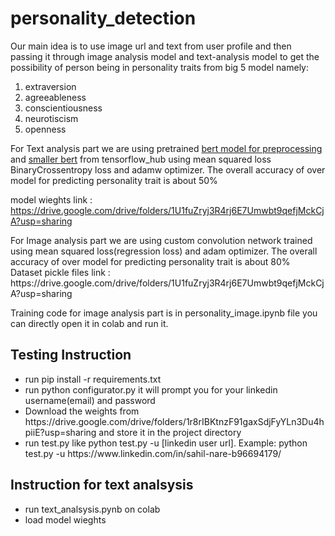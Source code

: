 # personality_detection
Our main idea is to use image url and text from user profile and then passing it through image analysis model and text-analysis model to get the possibility of person being in personality traits from big 5 model namely: <ol> <li>extraversion</li> <li>agreeableness </li> <li> conscientiousness </li> <li> neurotiscism </li> <li> openness </li> </ol>

<p> For Text analysis part we are using pretrained <a href = "https://tfhub.dev/tensorflow/bert_en_uncased_preprocess/3">bert model for preprocessing</a> and <a href= "https://tfhub.dev/tensorflow/small_bert/bert_en_uncased_L-4_H-512_A-8/1">smaller bert</a> from tensorflow_hub using mean squared loss BinaryCrossentropy loss and adamw optimizer. The overall accuracy of over model for predicting personality trait is about 50%<br> 

model wieghts link : https://drive.google.com/drive/folders/1U1fuZryj3R4rj6E7Umwbt9qefjMckCjA?usp=sharing
</p>

<p> For Image analysis part we are using custom convolution network trained using mean squared loss(regression loss) and adam optimizer. The overall accuracy of over model for predicting personality trait is about 80% <br>
Dataset pickle files link : https://drive.google.com/drive/folders/1U1fuZryj3R4rj6E7Umwbt9qefjMckCjA?usp=sharing
</p>

Training code for image analysis part is in personality_image.ipynb file you can directly open it in colab and run it.

## Testing Instruction

<ul>
  <li> run pip install -r requirements.txt </li>
  <li> run python configurator.py it will prompt you for your linkedin username(email) and password </li>
  <li> Download the weights from https://drive.google.com/drive/folders/1r8rIBKtnzF91gaxSdjFyYLn3Du4hpiiE?usp=sharing and store it in the project directory </li>
  <li> run test.py like python test.py -u [linkedin user url]. Example: python test.py -u https://www.linkedin.com/in/sahil-nare-b96694179/</li>
</ul>

## Instruction for  text analsysis
<ul>
  <li>run text_analsysis.pynb on colab</li>
  <li> load model wieghts </li>
  
  
</ul>

